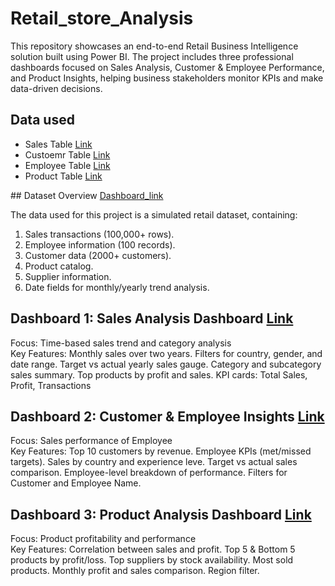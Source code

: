 # Retail_store_Analysis
This repository showcases an end-to-end Retail Business Intelligence solution built using Power BI. The project includes three professional dashboards focused on Sales Analysis, Customer &amp; Employee Performance, and Product Insights, helping business stakeholders monitor KPIs and make data-driven decisions.
## Data used 
<ul><li>Sales Table <a href="https://github.com/suhel9/Retail_stor_Analysis/blob/main/Sales_Transactions_Realistic.xlsx">Link</a></li>
<li>Custoemr Table <a href="https://github.com/suhel9/Retail_stor_Analysis/blob/main/Customer_Details_Realistic.xlsx">Link</a></li>
<li>Employee Table <a href="https://github.com/suhel9/Retail_stor_Analysis/blob/main/Salesperson_Details_Realistic.xlsx">Link</a></li>
<li>Product Table <a href="https://github.com/suhel9/Retail_stor_Analysis/blob/main/Product_Details_Realistic.xlsx">Link</a></li>
</ul>
## Dataset Overview <a href="https://github.com/suhel9/Retail_stor_Analysis/blob/main/Sales_Dashboard.pbix">Dashboard_link</a>
<p>The data used for this project is a simulated retail dataset, containing:</p>
<ol>
<li>Sales transactions (100,000+ rows).</li>
<li>Employee information (100 records).</li>
<li>Customer data (2000+ customers).</li>
<li>Product catalog.</li>
<li>Supplier information.</li>
<li>Date fields for monthly/yearly trend analysis.</li>
</ol>

## Dashboard 1: Sales Analysis Dashboard <a href="https://github.com/suhel9/Retail_stor_Analysis/blob/main/Sales_Dashboard.png">Link</a>
<div>Focus: Time-based sales trend and category analysis</div>
<div>Key Features:
Monthly sales over two years.
Filters for country, gender, and date range.
Target vs actual yearly sales gauge.
Category and subcategory sales summary.
Top products by profit and sales.
KPI cards: Total Sales, Profit, Transactions</div>

## Dashboard 2: Customer & Employee Insights <a href="https://github.com/suhel9/Retail_stor_Analysis/blob/main/Customer_%20and_%20Employee_Dashboard.png">Link</a>
<div>Focus: Sales performance of Employee</div>
<div>Key Features:
Top 10 customers by revenue.
Employee KPIs (met/missed targets).
Sales by country and experience leve.
Target vs actual sales comparison.
Employee-level breakdown of performance.
Filters for Customer and Employee Name. </div>

## Dashboard 3: Product Analysis Dashboard <a href="https://github.com/suhel9/Retail_stor_Analysis/blob/main/Product_Dashboard.png">Link</a>
<div>Focus: Product profitability and performance</div>
<div>Key Features:
Correlation between sales and profit.
Top 5 & Bottom 5 products by profit/loss.
Top suppliers by stock availability.
Most sold products.
Monthly profit and sales comparison.
Region filter.</div>
